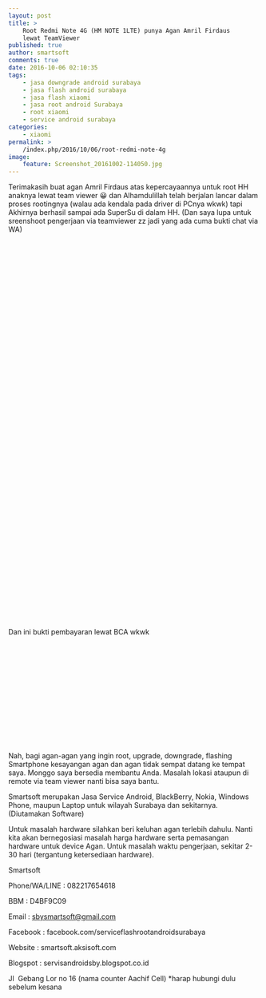 ```yaml
---
layout: post
title: >
    Root Redmi Note 4G (HM NOTE 1LTE) punya Agan Amril Firdaus
    lewat TeamViewer
published: true
author: smartsoft
comments: true
date: 2016-10-06 02:10:35
tags:
    - jasa downgrade android surabaya
    - jasa flash android surabaya
    - jasa flash xiaomi
    - jasa root android Surabaya
    - root xiaomi
    - service android surabaya
categories:
    - xiaomi
permalink: >
    /index.php/2016/10/06/root-redmi-note-4g
image:
    feature: Screenshot_20161002-114050.jpg
---
```

Terimakasih buat agan Amril Firdaus atas kepercayaannya untuk root HH anaknya lewat team viewer 😀 dan Alhamdulillah telah berjalan lancar dalam proses rootingnya (walau ada kendala pada driver di PCnya wkwk) tapi Akhirnya berhasil sampai ada SuperSu di dalam HH. (Dan saya lupa untuk sreenshoot pengerjaan via teamviewer zz jadi yang ada cuma bukti chat via WA)

 



 

&nbsp;

&nbsp;

&nbsp;

&nbsp;

&nbsp;

&nbsp;

&nbsp;

&nbsp;

&nbsp;

&nbsp;

&nbsp;

&nbsp;

&nbsp;

&nbsp;

&nbsp;

&nbsp;

&nbsp;

&nbsp;

&nbsp;

&nbsp;

&nbsp;

&nbsp;

&nbsp;

&nbsp;

&nbsp;

Dan ini bukti pembayaran lewat BCA wkwk



&nbsp;

&nbsp;

&nbsp;

&nbsp;

&nbsp;

&nbsp;

&nbsp;

Nah, bagi agan-agan yang ingin root, upgrade, downgrade, flashing Smartphone kesayangan agan dan agan tidak sempat datang ke tempat saya. Monggo saya bersedia membantu Anda. Masalah lokasi ataupun di remote via team viewer nanti bisa saya bantu.

Smartsoft merupakan Jasa Service Android, BlackBerry, Nokia, Windows Phone, maupun Laptop untuk wilayah Surabaya dan sekitarnya. (Diutamakan Software)
  
Untuk masalah hardware silahkan beri keluhan agan terlebih dahulu. Nanti kita akan bernegosiasi masalah harga hardware serta pemasangan hardware untuk device Agan. Untuk masalah waktu pengerjaan, sekitar 2-30 hari (tergantung ketersediaan hardware).

Smartsoft
  
Phone/WA/LINE : 082217654618
  
BBM : D4BF9C09
  
Email : sbysmartsoft@gmail.com
  
Facebook : facebook.com/serviceflashrootandroidsurabaya
  
Website : smartsoft.aksisoft.com
  
Blogspot : servisandroidsby.blogspot.co.id
  
Jl  Gebang Lor no 16 (nama counter Aachif Cell) *harap hubungi dulu sebelum kesana